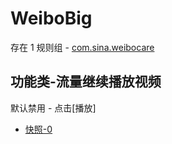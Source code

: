 # WeiboBig

存在 1 规则组 - [com.sina.weibocare](/src/apps/com.sina.weibocare.ts)

## 功能类-流量继续播放视频

默认禁用 - 点击[播放]

- [快照-0](https://i.gkd.li/i/13253223)
